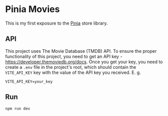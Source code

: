 # Pinia Movies

This is my first exposure to the [Pinia](https://pinia.vuejs.org) store library.

## API

This project uses The Movie Database (TMDB) API.
To ensure the proper functionality of this project, you need to get an API key - https://developer.themoviedb.org/docs.
Once you get your key, you need to create a `.env` file in the project's root, which should contain the `VITE_API_KEY` key with the value of the API key you received.
E. g.
```env
VITE_API_KEY=your_key
```

## Run
```bash
npm run dev
```
